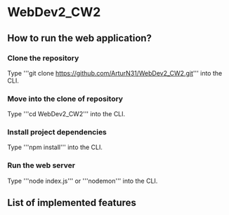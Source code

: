 # WebDev2_CW2
## How to run the web application?
### Clone the repository
Type '''git clone https://github.com/ArturN31/WebDev2_CW2.git''' into the CLI.

### Move into the clone of repository
Type '''cd WebDev2_CW2''' into the CLI.

### Install project dependencies
Type '''npm install''' into the CLI.

### Run the web server
Type '''node index.js''' or '''nodemon''' into the CLI.

## List of implemented features